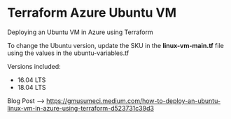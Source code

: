 # Terraform Azure Ubuntu VM

Deploying an Ubuntu VM in Azure using Terraform

To change the Ubuntu version, update the SKU in the **linux-vm-main.tf** file using the values in the ubuntu-variables.tf

Versions included:

* 16.04 LTS
* 18.04 LTS

Blog Post --> https://gmusumeci.medium.com/how-to-deploy-an-ubuntu-linux-vm-in-azure-using-terraform-d523731c39d3

